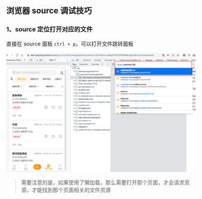 ## 浏览器 source 调试技巧



### 1、source 定位打开对应的文件

直接在 source 面板  `ctrl + p`，可以打开文件跳转面板

![](./imgs/img1.png)

> 需要注意的是，如果使用了懒加载，那么需要打开那个页面，才会请求资源，才能找到那个页面相关的文件资源









